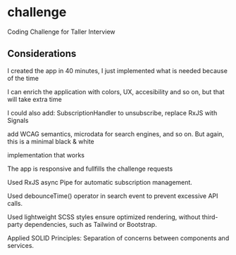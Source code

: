 
# challenge

Coding Challenge for Taller Interview

## Considerations

I created the app in 40 minutes, I just implemented what is needed because of the time

I can enrich the application with colors, UX, accesibility and so on, but that will take extra time

I could also add: SubscriptionHandler to unsubscribe, replace RxJS with Signals

add WCAG semantics, microdata for search engines, and so on. But again, this is a minimal black & white 

implementation that works

The app is responsive and fullfills the challenge requests

Used RxJS async Pipe for automatic subscription management.

Used debounceTime() operator in search event to prevent excessive API calls.

Used lightweight SCSS styles ensure optimized rendering, without third-party dependencies, such as Tailwind or Bootstrap.

Applied SOLID Principles: Separation of concerns between components and services.
